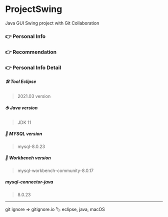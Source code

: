 # ProjectSwing

Java GUI Swing project with Git Collaboration

### 👉  Personal Info
### 👉  Recommendation
### 👉  Personal Info Detail 


##### 🛠 Tool Eclipse
> 2021.03 version

##### ☕️ Java version 
> JDK 11

##### 🐬 MYSQL version 
> mysql-8.0.23

##### 🐬 Workbench version 
> mysql-workbench-community-8.0.17

##### mysql-connector-java
> 8.0.23


<hr>

git ignore => gitignore.io 🏷 eclipse, java, macOS



